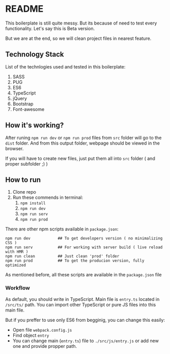 # README #

This boilerplate is still quite messy. But its because of need to test every functionality. 
Let's say this is Beta version. 

But we are at the end, so we will clean project files in nearest feature. 


## Technology Stack ##

List of the technlogies used and tested in this boilerplate:

1. SASS
2. PUG
3. ES6
4. TypeScript
5. jQuery
6. Bootstrap
7. Font-awesome


## How it's working? ##

After runing `npm run dev` or `npm run prod` files from `src` folder will go to the `dist` folder. 
And from this output folder, webpage should be viewed in the browser.


If you will have to create new files, just put them all into `src` folder ( and proper subfolder ;) )


## How to run ##

1. Clone repo
2. Run these commends in terminal:
    1. `npm install`
    2. `npm run dev`      
    3. `npm run serv`
    4. `npm run prod`


There are other npm scripts available in `package.json`:
```
npm run dev            ## To get developers version ( no minimalizing CSS )
npm run serv           ## For working with server build ( live reload with HMR )
npm run clean          ## Just clean 'prod' folder
npm run prod           ## To get the producion version, fully optimized
```

As mentioned before, all these scripts are available in the `package.json` file




### Workflow ###

As default, you should write in TypeScript. 
Main file is `entry.ts` located in `/src/ts/` path.
You can import other TypeScript or pure JS files into this main file.

But if you preffer to use only ES6 from begginig, you can change this easily:
* Open file `webpack.config.js`
* Find object `entry` 
* You can change main (`entry.ts`) file to `./src/js/entry.js` or add new one and provide propper path.